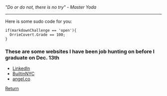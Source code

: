 _"Do or do not, there is no try"_
_- Master Yoda_

***

Here is some sudo code for you:

    if(markdownChallenge == 'open'){
      OrrieCovert.Grade == 100;
    }

### These are some websites I have been job hunting on before I graduate on Dec. 13th
* [LinkedIn](https://www.linkedin.com/jobs/)
* [BuiltinNYC](https://www.builtinnyc.com/jobs)
* [angel.co](https://angel.co/jobs "Startups")

[Return](/README.md)
